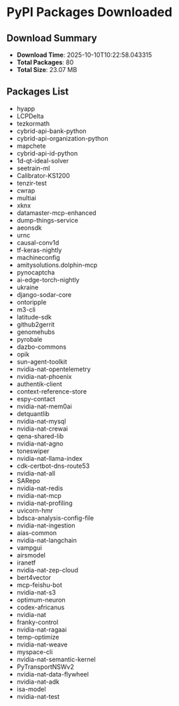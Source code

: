 # PyPI Packages Downloaded

## Download Summary
- **Download Time**: 2025-10-10T10:22:58.043315
- **Total Packages**: 80
- **Total Size**: 23.07 MB

## Packages List
- hyapp
- LCPDelta
- tezkormath
- cybrid-api-bank-python
- cybrid-api-organization-python
- mapchete
- cybrid-api-id-python
- 1d-qt-ideal-solver
- seetrain-ml
- Calibrator-KS1200
- tenzir-test
- cwrap
- multiai
- xknx
- datamaster-mcp-enhanced
- dump-things-service
- aeonsdk
- urnc
- causal-conv1d
- tf-keras-nightly
- machineconfig
- amitysolutions.dolphin-mcp
- pynocaptcha
- ai-edge-torch-nightly
- ukraine
- django-sodar-core
- ontoripple
- m3-cli
- latitude-sdk
- github2gerrit
- genomehubs
- pyrobale
- dazbo-commons
- opik
- sun-agent-toolkit
- nvidia-nat-opentelemetry
- nvidia-nat-phoenix
- authentik-client
- context-reference-store
- espy-contact
- nvidia-nat-mem0ai
- detquantlib
- nvidia-nat-mysql
- nvidia-nat-crewai
- qena-shared-lib
- nvidia-nat-agno
- toneswiper
- nvidia-nat-llama-index
- cdk-certbot-dns-route53
- nvidia-nat-all
- SARepo
- nvidia-nat-redis
- nvidia-nat-mcp
- nvidia-nat-profiling
- uvicorn-hmr
- bdsca-analysis-config-file
- nvidia-nat-ingestion
- aias-common
- nvidia-nat-langchain
- vampgui
- airsmodel
- iranetf
- nvidia-nat-zep-cloud
- bert4vector
- mcp-feishu-bot
- nvidia-nat-s3
- optimum-neuron
- codex-africanus
- nvidia-nat
- franky-control
- nvidia-nat-ragaai
- temp-optimize
- nvidia-nat-weave
- myspace-cli
- nvidia-nat-semantic-kernel
- PyTransportNSWv2
- nvidia-nat-data-flywheel
- nvidia-nat-adk
- isa-model
- nvidia-nat-test
